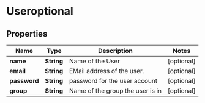 # Useroptional

## Properties
Name | Type | Description | Notes
------------ | ------------- | ------------- | -------------
**name** | **String** | Name of the User |  [optional]
**email** | **String** | EMail address of the user. |  [optional]
**password** | **String** | password for the user account |  [optional]
**group** | **String** | Name of the group the user is in |  [optional]
